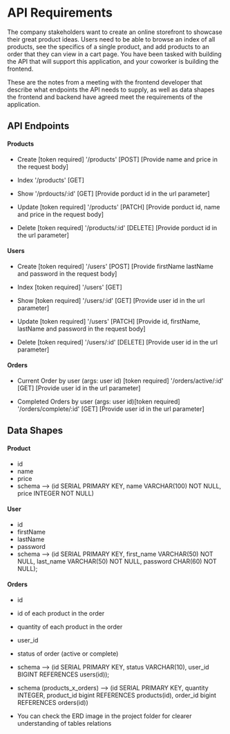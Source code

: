 # API Requirements
The company stakeholders want to create an online storefront to showcase their great product ideas. Users need to be able to browse an index of all products, see the specifics of a single product, and add products to an order that they can view in a cart page. You have been tasked with building the API that will support this application, and your coworker is building the frontend.

These are the notes from a meeting with the frontend developer that describe what endpoints the API needs to supply, as well as data shapes the frontend and backend have agreed meet the requirements of the application. 

## API Endpoints
#### Products
- Create [token required] '/products' [POST] [Provide name and price in the request body]

- Index '/products' [GET]

- Show '/prdoucts/:id' [GET] [Provide porduct id in the url parameter]

- Update [token required] '/products' [PATCH] [Provide porduct id, name and price in the request body]

- Delete [token required] '/products/:id' [DELETE] [Provide porduct id in the url parameter]

#### Users
- Create [token required] '/users' [POST] [Provide firstName lastName and password in the request body]

- Index [token required] '/users' [GET]

- Show [token required] '/users/:id' [GET] [Provide user id in the url parameter]

- Update [token required] '/users' [PATCH] [Provide id, firstName, lastName and password in the request body]

- Delete [token required] '/users/:id' [DELETE] [Provide user id in the url parameter]

#### Orders
- Current Order by user (args: user id) [token required]  '/orders/active/:id' [GET] [Provide user id in the url parameter]

- Completed Orders by user (args: user id)[token required] '/orders/complete/:id' [GET] [Provide user id in the url parameter]

## Data Shapes
#### Product
-  id
- name
- price
- schema --> (id SERIAL PRIMARY KEY, name VARCHAR(100) NOT NULL, price INTEGER NOT NULL)

#### User
- id
- firstName
- lastName
- password
- schema --> (id SERIAL PRIMARY KEY, first_name VARCHAR(50) NOT NULL, last_name VARCHAR(50) NOT NULL, password CHAR(60) NOT NULL);

#### Orders
- id
- id of each product in the order
- quantity of each product in the order
- user_id
- status of order (active or complete)
- schema --> (id SERIAL PRIMARY KEY, status VARCHAR(10), user_id BIGINT REFERENCES users(id));
- schema (products_x_orders) --> (id SERIAL PRIMARY KEY, quantity INTEGER, product_id  bigint REFERENCES products(id), order_id bigint REFERENCES orders(id))

- You can check the ERD image in the project folder for clearer understanding of tables relations

